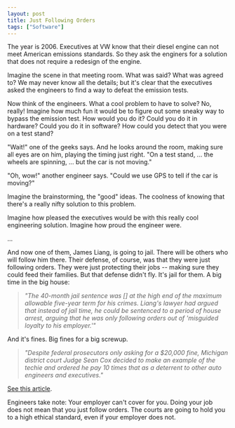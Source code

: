 ```yaml
---
layout: post
title: Just Following Orders
tags: ["Software"]
---
```

The year is 2006.  Executives at VW know that their diesel engine can not meet American emissions standards.  So they ask the enginers for a solution that does not require a redesign of the engine.

Imagine the scene in that meeting room.  What was said?  What was agreed to?  We may never know all the details; but it's clear that the executives asked the engineers to find a way to defeat the emission tests.

Now think of the engineers.  What a cool problem to have to solve?  No, really!  Imagine how much fun it would be to figure out some sneaky way to bypass the emission test.  How would you do it?  Could you do it in hardware?  Could you do it in software?  How could you detect that you were on a test stand?

"Wait!" one of the geeks says.  And he looks around the room, making sure all eyes are on him, playing the timing just right.   "On a test stand, ... the wheels are spinning, ... but the car is not moving."

"Oh, wow!" another engineer says.  "Could we use GPS to tell if the car is moving?"

Imagine the brainstorming, the "good" ideas.  The coolness of knowing that there's a really nifty solution to this problem.  

Imagine how pleased the executives would be with this really cool engineering solution.  Imagine how proud the engineer were.

...

And now one of them, James Liang, is going to jail.  There will be others who will follow him there.  Their defense, of course, was that they were just following orders.  They were just protecting their jobs -- making sure they could feed their families.  But that defense didn't fly.  It's jail for them.  A big time in the big house:

>_"The 40-month jail sentence was [] at the high end of the maximum allowable five-year term for his crimes. Liang's lawyer had argued that instead of jail time, he could be sentenced to a period of house arrest, arguing that he was only following orders out of 'misguided loyalty to his employer.'"_

And it's fines.  Big fines for a big screwup.

> _"Despite federal prosecutors only asking for a $20,000 fine, Michigan district court Judge Sean Cox decided to make an example of the techie and ordered he pay 10 times that as a deterrent to other auto engineers and executives."_

[See this article](https://www.theregister.co.uk/2017/08/25/vw_engineer_gets_3yrs_for_emissionbusting_sw/).  

Engineers take note:  Your employer can't cover for you.  Doing your job does not mean that you just follow orders.  The courts are going to hold you to a high ethical standard, even if your employer does not.  




